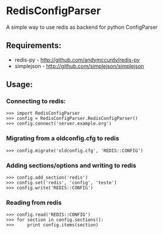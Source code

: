 # RedisConfigParser

A simple way to use redis as backend for python ConfigParser

## Requirements:

* redis-py - http://github.com/andymccurdy/redis-py
* simplejson - http://github.com/simplejson/simplejson

## Usage:
### Connecting to redis:
    >>> import RedisConfigParser
    >>> config = RedisConfigParser.RedisConfigParser()
    >>> config.connect('server.example.org')

### Migrating from a oldconfig.cfg to redis
    >>> config.migrate('oldconfig.cfg', 'REDIS::CONFIG')

### Adding sections/options and writing to redis
    >>> config.add_section('redis')
    >>> config.set('redis', 'config', 'teste')
    >>> config.write('REDIS::CONFIG')

### Reading from redis
    >>> config.read('REDIS::CONFIG')
    >>> for section in config.sections():
    >>>     print config.items(section)
